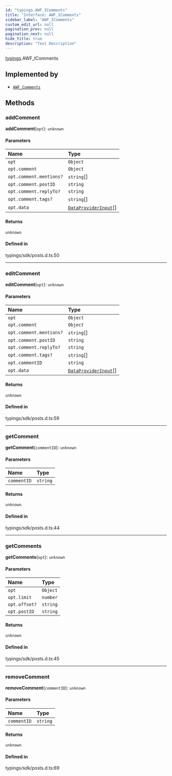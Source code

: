 ```yaml
---
id: "typings.AWF_IComments"
title: "Interface: AWF_IComments"
sidebar_label: "AWF_IComments"
custom_edit_url: null
pagination_prev: null
pagination_next: null
hide_title: true
description: "Test Description"
---
```


[typings](../namespaces/typings.md).AWF_IComments

## Implemented by

- [`AWF_Comments`](../classes/sdk.AWF_Comments.md)

## Methods

### addComment

**addComment**(`opt`): `unknown`

#### Parameters

| Name | Type |
| :------ | :------ |
| `opt` | `Object` |
| `opt.comment` | `Object` |
| `opt.comment.mentions?` | `string`[] |
| `opt.comment.postID` | `string` |
| `opt.comment.replyTo?` | `string` |
| `opt.comment.tags?` | `string`[] |
| `opt.data` | [`DataProviderInput`](typings.DataProviderInput.md)[] |

#### Returns

`unknown`

#### Defined in

typings/sdk/posts.d.ts:50

___

### editComment

**editComment**(`opt`): `unknown`

#### Parameters

| Name | Type |
| :------ | :------ |
| `opt` | `Object` |
| `opt.comment` | `Object` |
| `opt.comment.mentions?` | `string`[] |
| `opt.comment.postID` | `string` |
| `opt.comment.replyTo?` | `string` |
| `opt.comment.tags?` | `string`[] |
| `opt.commentID` | `string` |
| `opt.data` | [`DataProviderInput`](typings.DataProviderInput.md)[] |

#### Returns

`unknown`

#### Defined in

typings/sdk/posts.d.ts:59

___

### getComment

**getComment**(`commentID`): `unknown`

#### Parameters

| Name | Type |
| :------ | :------ |
| `commentID` | `string` |

#### Returns

`unknown`

#### Defined in

typings/sdk/posts.d.ts:44

___

### getComments

**getComments**(`opt`): `unknown`

#### Parameters

| Name | Type |
| :------ | :------ |
| `opt` | `Object` |
| `opt.limit` | `number` |
| `opt.offset?` | `string` |
| `opt.postID` | `string` |

#### Returns

`unknown`

#### Defined in

typings/sdk/posts.d.ts:45

___

### removeComment

**removeComment**(`commentID`): `unknown`

#### Parameters

| Name | Type |
| :------ | :------ |
| `commentID` | `string` |

#### Returns

`unknown`

#### Defined in

typings/sdk/posts.d.ts:69
